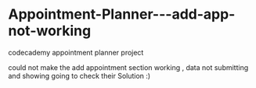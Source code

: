 # Appointment-Planner---add-app-not-working

codecademy appointment planner project

could not make the add appointment section working , data not submitting and showing 
going to check their Solution :)
